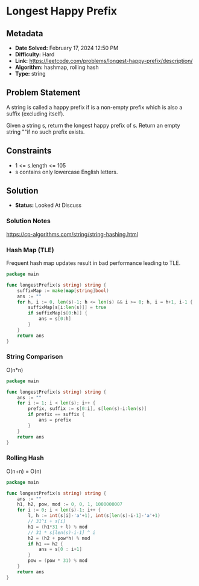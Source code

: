 # Longest Happy Prefix

## Metadata

- **Date Solved:** February 17, 2024 12:50 PM
- **Difficulty:** Hard
- **Link:** https://leetcode.com/problems/longest-happy-prefix/description/
- **Algorithm:** hashmap, rolling hash
- **Type:** string

## Problem Statement

A string is called a happy prefix if is a non-empty prefix which is also a suffix (excluding itself).

Given a string s, return the longest happy prefix of s. Return an empty string ""if no such prefix exists.

## Constraints

- 1 <= s.length <= 105
- s contains only lowercase English letters.

## Solution

- **Status:** Looked At Discuss

### Solution Notes

https://cp-algorithms.com/string/string-hashing.html


### Hash Map (TLE)

Frequent hash map updates result in bad performance leading to TLE.

```go
package main

func longestPrefix(s string) string {
	suffixMap := make(map[string]bool)
	ans := ""
	for h, i := 0, len(s)-1; h <= len(s) && i >= 0; h, i = h+1, i-1 {
		suffixMap[s[i:len(s)]] = true
		if suffixMap[s[0:h]] {
			ans = s[0:h]
		}
	}
	return ans
}
```

### String Comparison

O(n*n)

```go
package main

func longestPrefix(s string) string {
	ans := ""
	for i := 1; i < len(s); i++ {
		prefix, suffix := s[0:i], s[len(s)-i:len(s)]
		if prefix == suffix {
			ans = prefix
		}
	}
	return ans
}
```

### Rolling Hash

O(n+n) = O(n)

```go
package main

func longestPrefix(s string) string {
	ans := ""
	h1, h2, pow, mod := 0, 0, 1, 1000000007
	for i := 0; i < len(s)-1; i++ {
		l, h := int(s[i]-'a'+1), int(s[len(s)-i-1]-'a'+1)
		// 31^i + s[i]
		h1 = (h1*31 + l) % mod
		// 31 * s[len(s)-i-1] ^ i
		h2 = (h2 + pow*h) % mod
		if h1 == h2 {
			ans = s[0 : i+1]
		}
		pow = (pow * 31) % mod
	}
	return ans
}
```
